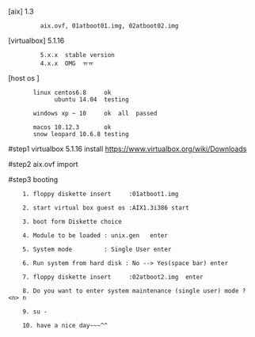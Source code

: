 [aix]        1.3
            
             aix.ovf, 01atboot01.img, 02atboot02.img

[virtualbox] 5.1.16 
             
             5.x.x  stable version
             4.x.x  OMG  ㅠㅠ
             

[host os ] 

           linux centos6.8     ok  
                 ubuntu 14.04  testing

           windows xp ~ 10     ok  all  passed
           
           macos 10.12.3       ok  
           snow leopard 10.6.8 testing


#step1  virtualbox 5.1.16  install  https://www.virtualbox.org/wiki/Downloads

#step2  aix.ovf import


#step3  booting
        
        
        1. floppy diskette insert     :01atboot1.img
        
        2. start virtual box guest os :AIX1.3i386 start
        
        3. boot form Diskette choice
        
        4. Module to be loaded : unix.gen   enter
        
        5. System mode         : Single User enter
        
        6. Run system from hard disk : No --> Yes(space bar) enter
       
        7. floppy diskette insert     :02atboot2.img  enter 
        
        8. Do you want to enter system maintenance (single user) mode ? <n> n
        
        9. su -
        
        10. have a nice day~~~^^
        
        
        
        
        
        
        
        

